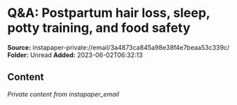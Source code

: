 # Q&A: Postpartum hair loss, sleep, potty training, and food safety

**Source:** instapaper-private://email/3a4873ca845a98e38f4e7beaa53c339c/
**Folder:** Unread
**Added:** 2023-06-02T06:32:13




## Content
*Private content from instapaper_email*
